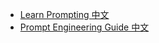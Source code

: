

* [Learn Prompting 中文](https://learnprompting.org/zh-tw/docs/intro)
* [Prompt Engineering Guide 中文](https://www.promptingguide.ai/zh)
